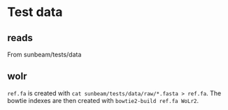 # Test data

## reads

From sunbeam/tests/data

## wolr

`ref.fa` is created with `cat sunbeam/tests/data/raw/*.fasta > ref.fa`. The bowtie indexes are then created with `bowtie2-build ref.fa WoLr2`.